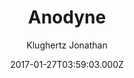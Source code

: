 ---
title: Anodyne
github: https://github.com/klugjo/hexo-theme-anodyne
demo: https://www.codeblocq.com/assets/projects/hexo-theme-anodyne/
author: Klughertz Jonathan
ssg:
  - Hexo
cms:
  - No Cms
date: 2017-01-27T03:59:03.000Z
description: 🌋 Original Bright Theme for Hexo
stale: true
---